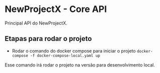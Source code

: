 # NewProjectX - Core API

Principal API do NewProjectX.

## Etapas para rodar o projeto

- Rodar o comando do docker compose para iniciar o projeto
`docker-compose -f docker-compose-local.yaml up`

Esse comando irá rodar o projeto na versão para desenvolvimento local.
